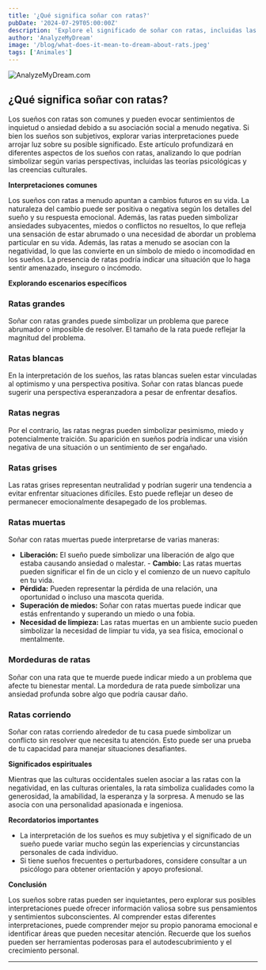 ```yaml
---
title: '¿Qué significa soñar con ratas?'
pubDate: '2024-07-29T05:00:00Z'
description: 'Explore el significado de soñar con ratas, incluidas las interpretaciones de ratas grandes, blancas, muertas, que muerden y que corren.'
author: 'AnalyzeMyDream'
image: '/blog/what-does-it-mean-to-dream-about-rats.jpeg'
tags: ['Animales']
---
```


![AnalyzeMyDream.com](/blog/what-does-it-mean-to-dream-about-rats.jpeg)

## ¿Qué significa soñar con ratas?

Los sueños con ratas son comunes y pueden evocar sentimientos de inquietud o ansiedad debido a su asociación social a menudo negativa. Si bien los sueños son subjetivos, explorar varias interpretaciones puede arrojar luz sobre su posible significado. Este artículo profundizará en diferentes aspectos de los sueños con ratas, analizando lo que podrían simbolizar según varias perspectivas, incluidas las teorías psicológicas y las creencias culturales.

**Interpretaciones comunes**

Los sueños con ratas a menudo apuntan a cambios futuros en su vida. La naturaleza del cambio puede ser positiva o negativa según los detalles del sueño y su respuesta emocional. Además, las ratas pueden simbolizar ansiedades subyacentes, miedos o conflictos no resueltos, lo que refleja una sensación de estar abrumado o una necesidad de abordar un problema particular en su vida. Además, las ratas a menudo se asocian con la negatividad, lo que las convierte en un símbolo de miedo o incomodidad en los sueños. La presencia de ratas podría indicar una situación que lo haga sentir amenazado, inseguro o incómodo.

**Explorando escenarios específicos**

### Ratas grandes

Soñar con ratas grandes puede simbolizar un problema que parece abrumador o imposible de resolver. El tamaño de la rata puede reflejar la magnitud del problema.

### Ratas blancas

En la interpretación de los sueños, las ratas blancas suelen estar vinculadas al optimismo y una perspectiva positiva. Soñar con ratas blancas puede sugerir una perspectiva esperanzadora a pesar de enfrentar desafíos.

### Ratas negras

Por el contrario, las ratas negras pueden simbolizar pesimismo, miedo y potencialmente traición. Su aparición en sueños podría indicar una visión negativa de una situación o un sentimiento de ser engañado.

### Ratas grises

Las ratas grises representan neutralidad y podrían sugerir una tendencia a evitar enfrentar situaciones difíciles. Esto puede reflejar un deseo de permanecer emocionalmente desapegado de los problemas.

### Ratas muertas

Soñar con ratas muertas puede interpretarse de varias maneras:

- **Liberación:** El sueño puede simbolizar una liberación de algo que estaba causando ansiedad o malestar. - **Cambio:** Las ratas muertas pueden significar el fin de un ciclo y el comienzo de un nuevo capítulo en tu vida.
- **Pérdida:** Pueden representar la pérdida de una relación, una oportunidad o incluso una mascota querida.
- **Superación de miedos:** Soñar con ratas muertas puede indicar que estás enfrentando y superando un miedo o una fobia.
- **Necesidad de limpieza:** Las ratas muertas en un ambiente sucio pueden simbolizar la necesidad de limpiar tu vida, ya sea física, emocional o mentalmente.

### Mordeduras de ratas

Soñar con una rata que te muerde puede indicar miedo a un problema que afecte tu bienestar mental. La mordedura de rata puede simbolizar una ansiedad profunda sobre algo que podría causar daño.

### Ratas corriendo

Soñar con ratas corriendo alrededor de tu casa puede simbolizar un conflicto sin resolver que necesita tu atención. Esto puede ser una prueba de tu capacidad para manejar situaciones desafiantes.

**Significados espirituales**

Mientras que las culturas occidentales suelen asociar a las ratas con la negatividad, en las culturas orientales, la rata simboliza cualidades como la generosidad, la amabilidad, la esperanza y la sorpresa. A menudo se las asocia con una personalidad apasionada e ingeniosa.

**Recordatorios importantes**

- La interpretación de los sueños es muy subjetiva y el significado de un sueño puede variar mucho según las experiencias y circunstancias personales de cada individuo.
- Si tiene sueños frecuentes o perturbadores, considere consultar a un psicólogo para obtener orientación y apoyo profesional.

**Conclusión**

Los sueños sobre ratas pueden ser inquietantes, pero explorar sus posibles interpretaciones puede ofrecer información valiosa sobre sus pensamientos y sentimientos subconscientes. Al comprender estas diferentes interpretaciones, puede comprender mejor su propio panorama emocional e identificar áreas que pueden necesitar atención. Recuerde que los sueños pueden ser herramientas poderosas para el autodescubrimiento y el crecimiento personal.

---